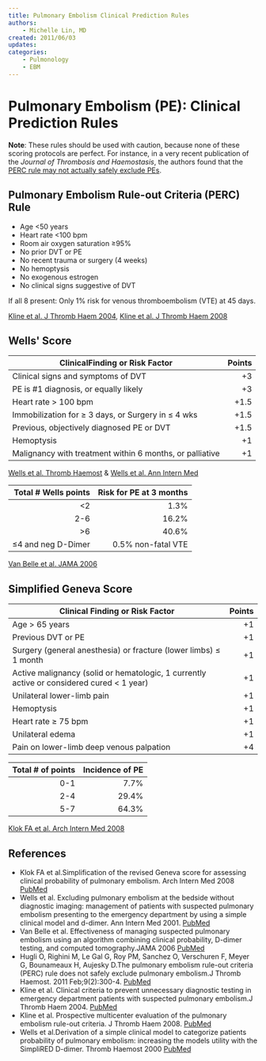 ```yaml
---
title: Pulmonary Embolism Clinical Prediction Rules
authors:
    - Michelle Lin, MD
created: 2011/06/03
updates:
categories:
    - Pulmonology
    - EBM
---
```


# Pulmonary Embolism (PE): Clinical Prediction Rules

**Note**: These rules should be used with caution, because none of these scoring protocols are perfect. For instance, in a very recent publication of the _Journal of Thrombosis and Haemostasis_, the authors found that the [PERC rule may not actually safely exclude PEs](http://www.ncbi.nlm.nih.gov/pubmed/21091866).

## Pulmonary Embolism Rule-out Criteria (PERC) Rule

- Age &lt;50 years
- Heart rate &lt;100 bpm
- Room air oxygen saturation &ge;95%
- No prior DVT or PE
- No recent trauma or surgery (4 weeks)
- No hemoptysis
- No exogenous estrogen
- No clinical signs suggestive of DVT

If all 8 present: Only 1% risk for venous thromboembolism (VTE) at 45 days. 

[Kline et al. J Thromb Haem 2004](http://www.ncbi.nlm.nih.gov/pubmed/15304025), [Kline et al. J Thromb Haem 2008](http://www.ncbi.nlm.nih.gov/pubmed/18318689)

## Wells' Score

| ClinicalFinding or Risk Factor                            | Points |
| --------------------------------------------------------- | -----: |
| Clinical signs and symptoms of DVT                        |     +3 |
| PE is #1 diagnosis, or equally likely                     |     +3 |
| Heart rate &gt; 100 bpm                                   |   +1.5 |
| Immobilization for &ge; 3 days, or Surgery in &le; 4 wks  |   +1.5 |
| Previous, objectively diagnosed PE or DVT                 |   +1.5 |
| Hemoptysis                                                |     +1 |
| Malignancy with treatment within 6 months, or palliative  |     +1 |

[Wells et al. Thromb Haemost](http://www.ncbi.nlm.nih.gov/pubmed/10744147) & [Wells et al. Ann Intern Med](http://www.ncbi.nlm.nih.gov/pubmed/11453709)

|  Total # Wells points | Risk for PE at 3 months |
| --------------------: | ----------------------: |
|                 &lt;2 |                    1.3% |
|                   2-6 |                   16.2% |
|                 &gt;6 |                   40.6% |
| &le;4 and neg D-Dimer |      0.5% non-fatal VTE |

[Van Belle et al. JAMA 2006](http://www.ncbi.nlm.nih.gov/pubmed/16403929)

## Simplified Geneva Score

| Clinical Finding or Risk Factor                                                              | Points |
| -------------------------------------------------------------------------------------------- | -----: |
| Age &gt; 65 years                                                                            |     +1 |
| Previous DVT or PE                                                                           |     +1 |
| Surgery (general anesthesia) or fracture (lower limbs) &le; 1 month                          |     +1 |
| Active malignancy (solid or hematologic, 1 currently active or considered cured &lt; 1 year) |     +1 |
| Unilateral lower-limb pain                                                                   |     +1 |
| Hemoptysis                                                                                   |     +1 |
| Heart rate &ge; 75 bpm                                                                       |     +1 |
| Unilateral edema                                                                             |     +1 |
| Pain on lower-limb deep venous palpation                                                     |     +4 |

| Total # of points | Incidence of PE |
| ----------------: | --------------: |
|               0-1 |            7.7% |
|               2-4 |           29.4% |
|               5-7 |           64.3% |

[Klok FA et al. Arch Intern Med 2008](http://www.ncbi.nlm.nih.gov/pubmed/18955643)

## References

- Klok FA et al.Simplification of the revised Geneva score for assessing clinical probability of pulmonary embolism. Arch Intern Med 2008 [PubMed](http://www.ncbi.nlm.nih.gov/pubmed/18955643)
- Wells et al. Excluding pulmonary embolism at the bedside without diagnostic imaging: management of patients with suspected pulmonary embolism presenting to the emergency department by using a simple clinical model and d-dimer. Ann Intern Med 2001. [PubMed](http://www.ncbi.nlm.nih.gov/pubmed/11453709)
- Van Belle et al. Effectiveness of managing suspected pulmonary embolism using an algorithm combining clinical probability, D-dimer testing, and computed tomography.JAMA 2006 [PubMed](http://www.ncbi.nlm.nih.gov/pubmed/16403929)
- Hugli O, Righini M, Le Gal G, Roy PM, Sanchez O, Verschuren F, Meyer G, Bounameaux H, Aujesky D.The pulmonary embolism rule-out criteria (PERC) rule does not safely exclude pulmonary embolism.J Thromb Haemost. 2011 Feb;9(2):300-4. [PubMed](http://www.ncbi.nlm.nih.gov/pubmed/21091866)
- Kline et al. Clinical criteria to prevent unnecessary diagnostic testing in emergency department patients with suspected pulmonary embolism.J Thromb Haem 2004. [PubMed](http://www.ncbi.nlm.nih.gov/pubmed/15304025)
- Kline et al. Prospective multicenter evaluation of the pulmonary embolism rule-out criteria. J Thromb Haem 2008. [PubMed](http://www.ncbi.nlm.nih.gov/pubmed/18318689)
- Wells et al.Derivation of a simple clinical model to categorize patients probability of pulmonary embolism: increasing the models utility with the SimpliRED D-dimer. Thromb Haemost 2000 [PubMed](http://www.ncbi.nlm.nih.gov/pubmed/10744147)
